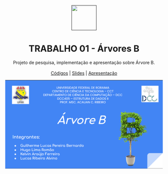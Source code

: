 <br />
<p align="center">
  <a href="">
    <img src="https://user-images.githubusercontent.com/49700354/114078715-a61b2f00-987f-11eb-8eef-6fd7cfc17d33.png" alt="" width="80" height="80">
  </a>

  <h1 align="center">TRABALHO 01 - Árvores B</h1>
   
  <p align="center">
    Projeto de pesquisa, implementação e apresentação sobre Árvore B.
    <br />
    <br />
    <a href="https://github.com/DilliKel/Arvore-B-Estrutura-de-Dados-II/tree/main/Codes%20B%20-%20Tree">Códigos</a>
    |
    <a href="https://github.com/DilliKel/Arvore-B-Estrutura-de-Dados-II/blob/main/Apresenta%C3%A7%C3%A3o/Apresenta%C3%A7%C3%A3o%20B%20-%20Tree.pdf">Slides</a>
    |
    <a href=" link do youtube ">Apresentação</a>
  </p>
  <p align="center">
    <a href="">
      <img src="https://github.com/DilliKel/Arvore-B-Estrutura-de-Dados-II/blob/main/Apresenta%C3%A7%C3%A3o/%C3%81rvore%20B.png" alt="Apresentação B - Tree">
    </a>
  </p>
</p>
